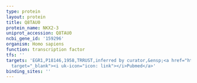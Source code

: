 ```yaml
---
type: protein
layout: protein
title: Q8TAU0
protein_name: NKX2-3
uniprot_accession: Q8TAU0
ncbi_gene_id: '159296'
organism: Homo sapiens
function: transcription factor
tfs: ''
targets: 'EGR1,P18146,1958,TRRUST,inferred by curator,&ensp;<a href="https://www.ncbi.nlm.nih.gov/pubmed/?term=21968973%5Buid%5D"
  target="_blank"><i uk-icon="icon: link"></i>Pubmed</a>'
binding_sites: ''
---
```

